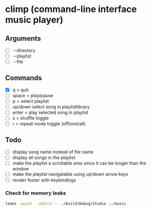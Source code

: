 # climp (command-line interface music player)

## Arguments

 - [ ] --directory
 - [ ] --playlist
 - [ ] --file

## Commands

 - [x] q = quit  
 - [ ] space = play/pause  
 - [ ] p = select playlist  
 - [ ] up/down select song in playlistlibrary  
 - [ ] enter = play selected song in playlist  
 - [ ] s = shuffle toggle  
 - [ ] r = repeat mode toggle (off/one/all)  

## Todo

 - [ ] display song name instead of file name
 - [ ] display all songs in the playlist
 - [ ] make the playlist a scrollable area since it can be longer than the window
 - [ ] make the playlist navigatable using up/down arrow keys
 - [ ] render footer with keybindings

### Check for memory leaks

```bash
leaks -quiet --atExit -- ./build/Debug/Studio ../music
```